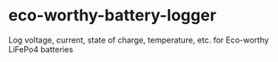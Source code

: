 # eco-worthy-battery-logger
Log voltage, current, state of charge, temperature, etc. for Eco-worthy LiFePo4 batteries
